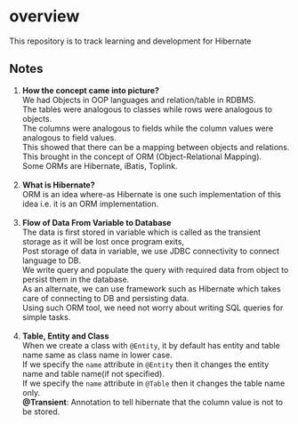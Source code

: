<h1>overview</h1>

This repository is to track learning and development for Hibernate

<h2>Notes</h2>

1. <strong>How the concept came into picture?</strong> <br>
    We had Objects in OOP languages and relation/table in RDBMS. <br>
    The tables were analogous to classes while rows were analogous to objects. <br>
    The columns were analogous to fields while the column values were analogous to field values. <br>
    This showed that there can be a mapping between objects and relations. <br>
    This brought in the concept of ORM (Object-Relational Mapping). <br>
    Some ORMs are Hibernate, iBatis, Toplink. <br><br>
2. <strong>What is Hibernate?</strong> <br>
    ORM is an idea where-as Hibernate is one such implementation of this idea i.e. it is an ORM implementation. <br><br>
3. <strong>Flow of Data From Variable to Database</strong> <br>
    The data is first stored in variable which is called as the transient storage as it will be lost once program exits, <br>
    Post storage of data in variable, we use JDBC connectivity to connect language to DB. <br>
    We write query and populate the query with required data from object to persist them in the database. <br>
    As an alternate, we can use framework such as Hibernate which takes care of connecting to DB and persisting data. <br>
    Using such ORM tool, we need not worry about writing SQL queries for simple tasks. <br><br>
4. <strong>Table, Entity and Class</strong> <br>
    When we create a class with <code>@Entity</code>, it by default has entity and table name same as class name in lower case. <br>
    If we specify the <code>name</code> attribute in <code>@Entity</code> then it changes the entity name and table name(if not specified). <br>
    If we specify the <code>name</code> attribute in <code>@Table</code> then it changes the table name only. <br>
    <strong>@Transient</strong>: Annotation to tell hibernate that the column value is not to be stored. <br><br>
